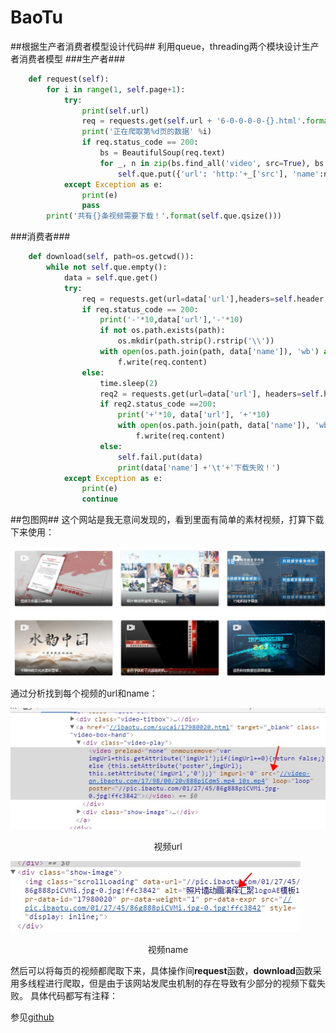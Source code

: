 
# BaoTu #

##根据生产者消费者模型设计代码##
利用queue，threading两个模块设计生产者消费者模型
###生产者###
```python
    def request(self):
        for i in range(1, self.page+1):
            try:
                print(self.url)
                req = requests.get(self.url + '6-0-0-0-0-{}.html'.format(i), headers=self.header, timeout=10, verify=True)
                print('正在爬取第%d页的数据' %i)
                if req.status_code == 200:
                    bs = BeautifulSoup(req.text)
                    for _, n in zip(bs.find_all('video', src=True), bs.find_all('img', {'class': 'scrollLoading'})):
                        self.que.put({'url': 'http:'+_['src'], 'name':n['alt']})
            except Exception as e:
                print(e)
                pass
        print('共有{}条视频需要下载！'.format(self.que.qsize()))
```
###消费者###
```python
    def download(self, path=os.getcwd()):
        while not self.que.empty():
            data = self.que.get()
            try:
                req = requests.get(url=data['url'],headers=self.header, verify=False)
                if req.status_code == 200:
                    print('-'*10,data['url'],'-'*10)
                    if not os.path.exists(path):
                        os.mkdir(path.strip().rstrip('\\'))
                    with open(os.path.join(path, data['name']), 'wb') as f:
                        f.write(req.content)
                else:
                    time.sleep(2)
                    req2 = requests.get(url=data['url'], headers=self.header, verify=False)
                    if req2.status_code ==200:
                        print('+'*10, data['url'], '+'*10)
                        with open(os.path.join(path, data['name']), 'wb') as f:
                            f.write(req.content)
                    else:
                        self.fail.put(data)
                        print(data['name'] +'\t'+'下载失败！')
            except Exception as e:
                print(e)
                continue
```
##包图网##
这个网站是我无意间发现的，看到里面有简单的素材视频，打算下载下来使用：

![包图网](https://raw.githubusercontent.com/Joynice/image/master/img/123.JPG)

通过分析找到每个视频的url和name：

![视频url](https://raw.githubusercontent.com/Joynice/image/master/img/1.JPG)
   <div align=center> 视频url</div>

   ![视频name](https://raw.githubusercontent.com/Joynice/image/master/img/2.JPG)<div  align=center>视频name</div>

   然后可以将每页的视频都爬取下来，具体操作间**request**函数，**download**函数采用多线程进行爬取，但是由于该网站发爬虫机制的存在导致有少部分的视频下载失败。
具体代码都写有注释：

参见[github](https://github.com/Joynice/BaoTu)
   